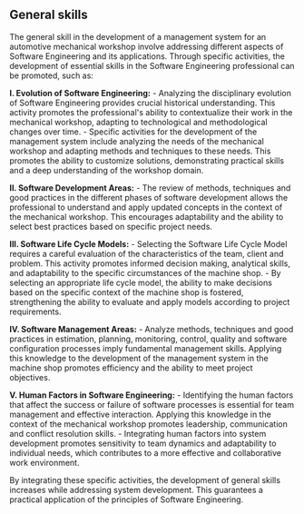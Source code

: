 ## General skills

The general skill in the development of a management system for an automotive mechanical workshop involve addressing different aspects of Software Engineering and its applications. Through specific activities, the development of essential skills in the Software Engineering professional can be promoted, such as:

**I. Evolution of Software Engineering:**
    - Analyzing the disciplinary evolution of Software Engineering provides crucial historical understanding. This activity promotes the professional's ability to contextualize their work in the mechanical workshop, adapting to technological and methodological changes over time.
    - Specific activities for the development of the management system include analyzing the needs of the mechanical workshop and adapting methods and techniques to these needs. This promotes the ability to customize solutions, demonstrating practical skills and a deep understanding of the workshop domain.

**II. Software Development Areas:**
    - The review of methods, techniques and good practices in the different phases of software development allows the professional to understand and apply updated concepts in the context of the mechanical workshop. This encourages adaptability and the ability to select best practices based on specific project needs.

**III. Software Life Cycle Models:**
    - Selecting the Software Life Cycle Model requires a careful evaluation of the characteristics of the team, client and problem. This activity promotes informed decision making, analytical skills, and adaptability to the specific circumstances of the machine shop.
    - By selecting an appropriate life cycle model, the ability to make decisions based on the specific context of the machine shop is fostered, strengthening the ability to evaluate and apply models according to project requirements.

**IV. Software Management Areas:**
    - Analyze methods, techniques and good practices in estimation, planning, monitoring, control, quality and software configuration processes imply fundamental management skills. Applying this knowledge to the development of the management system in the machine shop promotes efficiency and the ability to meet project objectives.

**V. Human Factors in Software Engineering:**
    - Identifying the human factors that affect the success or failure of software processes is essential for team management and effective interaction. Applying this knowledge in the context of the mechanical workshop promotes leadership, communication and conflict resolution skills.
    - Integrating human factors into system development promotes sensitivity to team dynamics and adaptability to individual needs, which contributes to a more effective and collaborative work environment.
   
By integrating these specific activities, the development of general skills increases while addressing system development. This guarantees a practical application of the principles of Software Engineering.